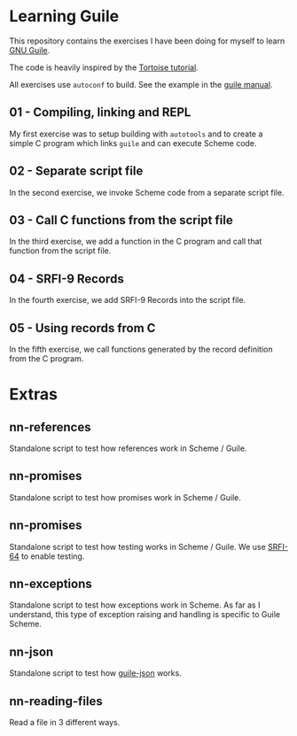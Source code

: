 # Learning Guile

This repository contains the exercises I have been doing for myself to learn [GNU
Guile](https://www.gnu.org/software/guile/).

The code is heavily inspired by the [Tortoise tutorial](https://www.gnu.org/software/guile/docs/guile-tut/tutorial.html).

All exercises use `autoconf` to build. See the example in the [guile
manual](https://www.gnu.org/software/guile/manual/html_node/A-Sample-Guile-Main-Program.html#Building-the-Example-with-Autoconf).

## 01 - Compiling, linking and REPL

My first exercise was to setup building with `autotools` and to create a simple C program which links `guile` and can
execute Scheme code.

## 02 - Separate script file

In the second exercise, we invoke Scheme code from a separate script file.

## 03 - Call C functions from the script file

In the third exercise, we add a function in the C program and call that function from the script file.

## 04 - SRFI-9 Records

In the fourth exercise, we add SRFI-9 Records into the script file.

## 05 - Using records from C

In the fifth exercise, we call functions generated by the record definition from the C program.

# Extras

## nn-references

Standalone script to test how references work in Scheme / Guile.

## nn-promises

Standalone script to test how promises work in Scheme / Guile.

## nn-promises

Standalone script to test how testing works in Scheme / Guile. We use
[SRFI-64](https://srfi.schemers.org/srfi-64/srfi-64.html) to enable testing.

## nn-exceptions

Standalone script to test how exceptions work in Scheme. As far as I understand, this type of exception raising and
handling is specific to Guile Scheme.

## nn-json

Standalone script to test how [guile-json](https://github.com/aconchillo/guile-json) works.

## nn-reading-files

Read a file in 3 different ways.
